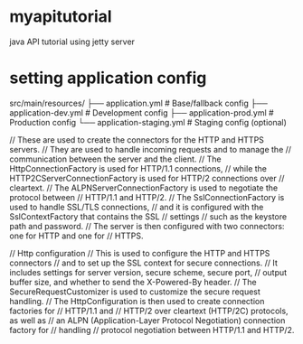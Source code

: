 # myapitutorial
java API tutorial using jetty server

# setting application config
src/main/resources/
├── application.yml          # Base/fallback config
├── application-dev.yml      # Development config
├── application-prod.yml     # Production config
└── application-staging.yml  # Staging config (optional)

// These are used to create the connectors for the HTTP and HTTPS servers.
// They are used to handle incoming requests and to manage the
// communication between the server and the client.
// The HttpConnectionFactory is used for HTTP/1.1 connections,
// while the HTTP2CServerConnectionFactory is used for HTTP/2 connections over
// cleartext.
// The ALPNServerConnectionFactory is used to negotiate the protocol between
// HTTP/1.1 and HTTP/2.
// The SslConnectionFactory is used to handle SSL/TLS connections,
// and it is configured with the SslContextFactory that contains the SSL
// settings
// such as the keystore path and password.
// The server is then configured with two connectors: one for HTTP and one for
// HTTPS.


// Http configuration
// This is used to configure the HTTP and HTTPS connectors
// and to set up the SSL context for secure connections.
// It includes settings for server version, secure scheme, secure port,
// output buffer size, and whether to send the X-Powered-By header.
// The SecureRequestCustomizer is used to customize the secure request handling.
// The HttpConfiguration is then used to create connection factories for
// HTTP/1.1 and
// HTTP/2 over cleartext (HTTP/2C) protocols, as well as
// an ALPN (Application-Layer Protocol Negotiation) connection factory for
// handling
// protocol negotiation between HTTP/1.1 and HTTP/2.